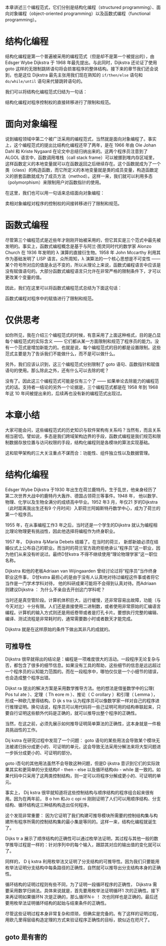 本章讲述三个编程范式，它们分别是结构化编程（structured programming）、面向对象编程（object-oriented programming）以及函数式编程（functional programming）。

# 结构化编程

结构化编程是第一个普遍被采用的编程范式（但是却不是第一个被提出的），由 Edsger Wybe Dijkstra 于 1968 年最先提出。与此同时，Dijkstra 还论证了使用 goto 这样的无限制跳转语句将会损害程序的整体结构。接下来的章节我们还会说到，也是这位 Dijkstra 最先主张用我们现在熟知的 `if/then/else` 语句和 `do/while/until` 语句来代替跳转语句的。

我们可以将结构化编程范式归结为一句话：

结构化编程对程序控制权的直接转移进行了限制和规范。

# 面向对象编程

说到编程领域中第二个被广泛采用的编程范式，当然就是面向对象编程了。事实上，这个编程范式的提出比结构化编程还早了两年，是在 1966 年由 Ole Johan Dahl 和 Kriste Nygaard 在论文中总结归纳出来的。这两个程序员注意到了 ALGOL 语言中，函数调用堆栈（call stack frame）可以被挪到堆内存区域里，这样函数定义的本地变量就可以在函数返回之后继续存在。这个函数就成为了一个类（class）的构造函数，而它所定义的本地变量就是类的成员变量，构造函数定义的嵌套函数就成为了成员方法（method）。这样一来，我们就可以利用多态（polymorphism）来限制用户对函数指针的使用。

在这里，我们也可以用一句话来总结面向对象编程：

卖相对象编程对程序的控制权的间接转移进行了限制和规范。

# 函数式编程

尽管第三个编程范式是近些年才刚刚开始被采用的，但它其实是三个范式中最先被发明的。事实上，函数式编程概念是基于与阿兰·图灵同时代的数学家 Alonzo Church 在 1936 年发明的 λ 演算的直接衍生物。1958 年 John Mccarthy 利用其作为基础发明了 LISP 语言。众所周知，λ 演算法的一个核心思想是不可变性 —— 某个符号所对应的值是永远不变的，所以从理论上来说，函数式编程语言中应该是没有赋值语句的。大部分函数式编程语言只允许在非常严格的限制条件下，才可以更改某个变量的值。

因此，我们在这里可以将函数式编程范式总结为下面这句话：

函数式编程对程序中的赋值进行了限制和规范。

# 仅供思考

如你所见，我在介绍三个编程范式的时候，有意采用了上面这种格式，目的是凸显每个编程范式的实际含义 —— 它们都从某一方面限制和规范了程序员的能力。没有一个范式是增加新能力的。也就是说，每个编程范式的目的都是设置限制。这些范式主要是为了告诉我们不能做什么，而不是可以做什么。

另外，我们应该认识到，这三个编程范式分别限制了 goto 语句、函数指针和赋值语句的使用。那么除此之外，还有什么可以去除的呢？

没有了。因此这三个编程范式可能是仅有三个了 —— 如果单论去除能力的编程范式的话。支持者一结论的另外一个论据是，三个编程范式都是在 1958 年到 1968 年这 10 年间被提出来的，后续再也没有新的编程范式出现过。

# 本章小结

大家可能会问，这些编程范式的历史知识与软件架构有关系吗？当然有，而且关系相当密切。譬如说，多态是我们跨域架构边界的手段，函数式编程是我们规范和限制数据存放位置与访问权限的手段，结构化编程则是各模块的算法实现基础。

这和软甲架构的三大关注重点不谋而合：功能性、组件独立性以及数据管理。

# 结构化编程

Edsger Wybe Dijkstra 于1930 年出生在荷兰鹿特丹。生于乱世，他亲身经历了第二次世界大战中的鹿特丹大轰炸、德国占领荷兰等事件。1948 年， 他以数学、物理、化学以及生物全满分的成绩高中毕业。1952 年3 月，年仅21 岁的Dijkstra （此时距离我出生还有9 个月时间）入职荷兰阿姆斯特丹数学中心，成为了荷兰的第一个程序员。

1955 年，在从事编程工作3 年之后，当时还是一个学生的Dijkstra 就认为编程相比理论物理更有挑战性，因此他选择将编程作为终身职业。

1957 年， Dijkstra 与Maria Debets 结婚了。在当时的荷兰， 新郎新娘必须在结婚仪式上公布自己的职业。而当时的荷兰官方政府拒绝承认“程序员”这一职业，因为他们从来没有听说过。最终D甘kstra 不得不继续使用“理论物理学家”这一职位名称。

Dijkstra 和他的老板Adriaan van Wijingaarden 曾经讨论过将“程序员”当作终身职业这件事， D甘kstra 最担心的是由于没有人认真地对待过编程这件事或者将它当作是一门学术学科对待， 他的科研成果可能将不会得到认真对待。而Adriaan 则建议Dijkstra ： 为什么不亲自去开创这门学科呢？

当时还是真空管阶段。计算机体积巨大，运行缓慢，还非常容易出故障，功能（与今天对比〉十分有限。人们还是直接使用二进制数，或者使用非常原始的汇编语言编程。计算机的输入方式则还是用纸卷带或者是打孔卡片。要想执行完整的编辑、编译、测试流程是非常耗时的，通常需要数小时或者数天才能完成。

Dijkstra 就是在这样原始的条件下做出其非凡的成就的。

## 可推导性

Dijkstra 很早就得出的结论是：编程是一项难度很大的活动。一段程序无论复杂与否，都包含了很多的细节信息。如果没有工具的帮助，这些细节的信息是远远超过一个程序员的认知能力范围的。而在一段程序中，哪怕仅仅是一个小细节的错误，也会造成整个程序出错。

Dijkst ra 提出的解决方案是采用数学推导方法。他的想法是借鉴数学中的公理( Pos tul ate ）、定理（ Th eore m ）、推论（ C orollary ）和引理（ Lemma ），形成一种欧几里得结构。D ijk s tra 认为程序员可以像数学家一样对自己的程序进行推理证明。换句话说，程序员可以用代码将一些己证明可用的结构串联起来，只要自行证明这些额外代码是正确的，就可以推导出整个程序的正确性。

当然，在这之前，必须先展示如何推导证明简单算法的正确性，这本身就是一件极具挑战性的工作。

Dij kstra 在研究过程中发现了一个问题： goto 语句的某些用法会导致某个模块无法被递归拆分成更小的、可证明的单元，这会导致无法采用分解法来将大型问题进一步拆分成更小的、可证明的部分。

goto i吾句的其他用法虽然不会导致这种问题，但是D ijkstra 意识到它们的实际效果其实和更简单的分支结构if - then - else 以及循环结构do - while 是一致的。如果代码中只采用了这两类控制结构，则一定可以将程序分解成更小的、可证明的单元。

事实上， Dij kstra 很早就知道将这些控制结构与顺序结构的程序组合起来很有用。因为在两年前， B o hm 和Jo c opi ni 刚刚证明了人们可以用顺序结构、分支结构、循环结构这三种结构构造出任何程序。

这个发现非常重要： 因为它证明了我们构建可推导模块所需要的控制结构集与构建所有程序所需的控制结构集的最小集是等同的。这样一来，结构化编程就诞生了。

Dijks tr a 展示了顺序结构的正确性可以通过枚举法证明，其过程与其他一般的数学推导过程是一样的：针对序列中的每个输入，跟踪其对应的输出值的变化就可以了。

同样的， D ij kstra 利用枚举法又证明了分支结构的可推导性。因为我们只要能用枚举法证明分支结构中每条路径的正确性，自然就可以推导出分支结构本身的正确性。

循环结构的证明过程则有些不同，为了证明一段循环程序的正确性， Dijkstra 需要采用数学归纳法。具体来说就是，首先要用枚举法证明循环1 次的正确性。接下来再证明如果循环N 次是正确的，那么循环N＋ ！ 次也同样也是正确的。最后还要用枚举法证明循环结构的起始与结束条件的正确性。

尽管这些证明过程本身非常复杂和烦琐，但确实是完备的。有了这样的证明过程，用欧几里得层级构造定理的方式来验证程序正确性的目标，貌似近在咫尺了。

## goto 是有害的

